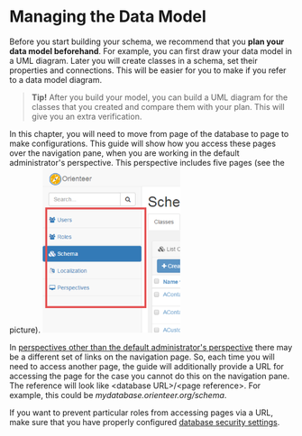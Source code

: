 # Managing the Data Model

Before you start building your schema, we recommend that you **plan your data model beforehand**. For example, you can first draw your data model in a UML diagram. Later  you will create classes in a schema, set their properties and connections. This will be easier for you to make if you refer to a data model diagram.

>**Tip!** After you build your model, you can build a UML diagram for the classes that you created and compare them with your plan. This will give you an extra verification.


In this chapter, you will need to move from page of the database to page to make configurations. This guide will show how you access these pages over the navigation pane, when you are working in the default administrator's perspective. This perspective includes five pages (see the picture).
![The set of dashboards in the default administrator's perspective](Managing_default-perspectives.png)

In [perspectives other than the default administrator's perspective](https://orienteer.gitbooks.io/orienteer/content/managing_users.html) there may be a different set of links on the navigation page. So, each time you will need to access another page, the guide will additionally provide a URL for accessing the page for the case you cannot do this on the navigation pane. The reference will look like &lt;database URL&gt;/&lt;page reference&gt;. For example, this could be *mydatabase.orienteer.org/schema*.

If you want to prevent particular roles from accessing pages via a URL, make sure that you have properly configured [database security settings](https://orienteer.gitbooks.io/orienteer/content/security.html).
